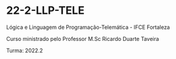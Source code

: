 # 22-2-LLP-TELE
Lógica e Linguagem de Programação-Telemática - IFCE Fortaleza

Curso ministrado pelo Professor M.Sc Ricardo Duarte Taveira

Turma: 2022.2
